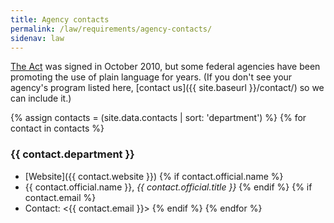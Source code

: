 ```yaml
---
title: Agency contacts
permalink: /law/requirements/agency-contacts/
sidenav: law
---
```


[The Act](https://www.gpo.gov/fdsys/pkg/PLAW-111publ274/content-detail.html) was signed in October 2010, but some federal agencies have been promoting the use of plain language for years. (If you don't see your agency's program listed here, [contact us]({{ site.baseurl }}/contact/) so we can include it.)

{% assign contacts = (site.data.contacts | sort: 'department') %}
{% for contact in contacts %}
### {{ contact.department }}
* [Website]({{ contact.website }})
  {% if contact.official.name %}
* {{ contact.official.name }}, _{{ contact.official.title }}_
  {% endif %}
  {% if contact.email %}
* Contact: <{{ contact.email }}>
  {% endif %}
{% endfor %}
